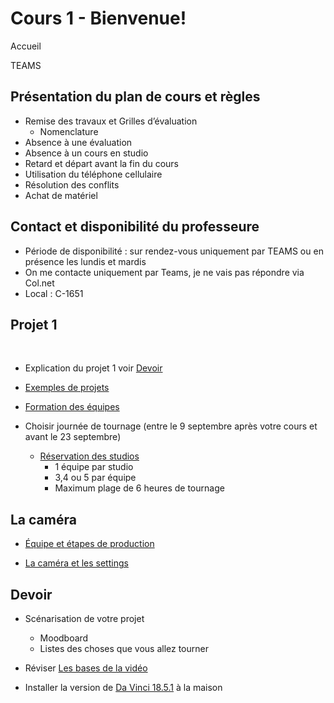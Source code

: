 # Cours 1 - Bienvenue!



Accueil 

TEAMS 

## Présentation du plan de cours et règles
* Remise des travaux et Grilles d’évaluation
  * Nomenclature
* Absence à une évaluation
* Absence à un cours en studio
* Retard et départ avant la fin du cours
* Utilisation du téléphone cellulaire
* Résolution des conflits
* Achat de matériel


## Contact et disponibilité du professeure
* Période de disponibilité : sur rendez-vous uniquement par TEAMS ou en présence les lundis et mardis
* On me contacte uniquement par Teams, je ne vais pas répondre via Col.net
* Local : C-1651



## Projet 1 
  
* Explication du projet 1 voir [Devoir]()

* [Exemples de projets](https://cmontmorency365-my.sharepoint.com/:f:/g/personal/flpilote_cmontmorency_qc_ca/EgSYbGnEhoBFq6-kOrwWAE8BlZ1JRb3pfWl5kyvD20UV0Q?e=1CV4B3)

* [Formation des équipes](https://cmontmorency365-my.sharepoint.com/:w:/g/personal/flpilote_cmontmorency_qc_ca/EQgpWSSXSqFNu4jZFArMR_MBzw0ZKzsCVkVr0l1j7GLQVw?e=aPDlKr)

* Choisir journée de tournage (entre le 9 septembre après votre cours et avant le 23 septembre)
  * [Réservation des studios](https://teamup.com/ks5tb2ed4b9yetgo9v)
    * 1 équipe par studio
    * 3,4 ou 5 par équipe
    * Maximum plage de 6 heures de tournage

## La caméra
* [Équipe et étapes de production](https://cmontmorency365-my.sharepoint.com/:p:/g/personal/flpilote_cmontmorency_qc_ca/ESxtiN2BY0dJgKzdREJtL-gB4RzfpaeDNt8apqepW6vTXQ?e=hwqIaq)

* [La caméra et les settings](https://cmontmorency365-my.sharepoint.com/:p:/g/personal/flpilote_cmontmorency_qc_ca/ETcDqse5CwlGi2FD-pF9RTUB38DuY9r-ZPDg-AE0bWkw1Q?e=WwcC5d)



## Devoir

* Scénarisation de votre projet
  * Moodboard
  * Listes des choses que vous allez tourner


* Réviser [Les bases de la vidéo](https://cmontmorency365-my.sharepoint.com/:f:/g/personal/flpilote_cmontmorency_qc_ca/EsS5H-R9oIZGpS_T2LlU9sgB8p_AnoTlfrmvkf6aAoBrzA?e=cZqVH6)

* Installer la version de [Da Vinci 18.5.1](https://www.blackmagicdesign.com/support/) à la maison

